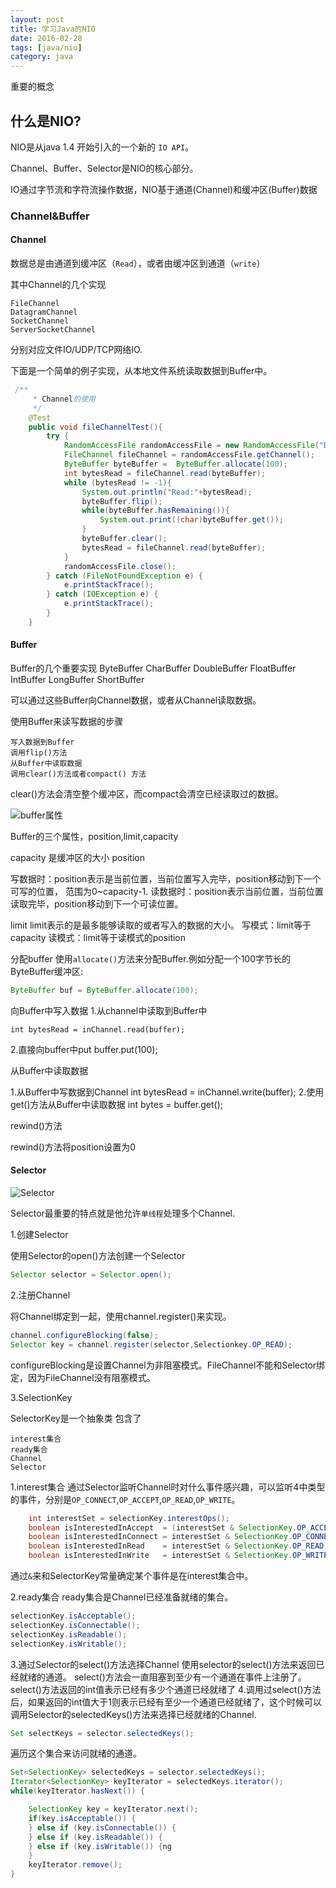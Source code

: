 ```yaml
---
layout: post
title: 学习Java的NIO
date: 2016-02-28
tags: [java/nio]
category: java
---
```


重要的概念

## 什么是NIO?

NIO是从java 1.4 开始引入的一个新的 `IO API`。

Channel、Buffer、Selector是NIO的核心部分。

IO通过字节流和字符流操作数据，NIO基于通道(Channel)和缓冲区(Buffer)数据 
### Channel&Buffer

#### Channel
数据总是由通道到缓冲区（`Read`），或者由缓冲区到通道（`write`）

其中Channel的几个实现

	FileChannel
	DatagramChannel
	SocketChannel
	ServerSocketChannel
分别对应文件IO/UDP/TCP网络IO.

下面是一个简单的例子实现，从本地文件系统读取数据到Buffer中。
<!-- more -->

```java
 /**
     * Channel的使用
     */
    @Test
    public void fileChannelTest(){
        try {
            RandomAccessFile randomAccessFile = new RandomAccessFile("D:/nio.txt","rw");
            FileChannel fileChannel = randomAccessFile.getChannel();
            ByteBuffer byteBuffer =  ByteBuffer.allocate(100);
            int bytesRead = fileChannel.read(byteBuffer);
            while (bytesRead != -1){
                System.out.println("Read:"+bytesRead);
                byteBuffer.flip();
                while(byteBuffer.hasRemaining()){
                    System.out.print((char)byteBuffer.get());
                }
                byteBuffer.clear();
                bytesRead = fileChannel.read(byteBuffer);
            }
            randomAccessFile.close();
        } catch (FileNotFoundException e) {
            e.printStackTrace();
        } catch (IOException e) {
            e.printStackTrace();
        }
    }
```


#### Buffer
Buffer的几个重要实现
	ByteBuffer
	CharBuffer
	DoubleBuffer
	FloatBuffer
	IntBuffer
	LongBuffer
	ShortBuffer

可以通过这些Buffer向Channel数据，或者从Channel读取数据。

使用Buffer来读写数据的步骤

    写入数据到Buffer
    调用flip()方法
    从Buffer中读取数据  
    调用clear()方法或者compact() 方法

clear()方法会清空整个缓冲区，而compact会清空已经读取过的数据。

![buffer属性](http://i12.tietuku.com/bfa5f260b1a477ff.png)

Buffer的三个属性，position,limit,capacity

capacity 是缓冲区的大小
position

写数据时：position表示是当前位置，当前位置写入完毕，position移动到下一个可写的位置， 范围为0~capacity-1.
读数据时：position表示当前位置，当前位置读取完毕，position移动到下一个可读位置。

limit 
limit表示的是最多能够读取的或者写入的数据的大小。
写模式：limit等于capacity
读模式：limit等于读模式的position

分配buffer
使用`allocate()`方法来分配Buffer.例如分配一个100字节长的ByteBuffer缓冲区:
```java
ByteBuffer buf = ByteBuffer.allocate(100);
```

向Buffer中写入数据
1.从channel中读取到Buffer中

    int bytesRead = inChannel.read(buffer);
2.直接向buffer中put
    buffer.put(100);
    
从Buffer中读取数据

1.从Buffer中写数据到Channel
    int bytesRead = inChannel.write(buffer);
2.使用get()方法从Buffer中读取数据
    int bytes = buffer.get();

rewind()方法

rewind()方法将position设置为0

    

#### Selector
![Selector](http://i4.tietuku.com/8793cae275479b76.png)

Selector最重要的特点就是他允许`单线程`处理多个Channel.

1.创建Selector

使用Selector的open()方法创建一个Selector

```java
Selector selector = Selector.open();
```
2.注册Channel

将Channel绑定到一起，使用channel.register()来实现。

```java
channel.configureBlocking(false);
Selector key = channel.register(selector,Selectionkey.OP_READ);

```
configureBlocking是设置Channel为非阻塞模式。FileChannel不能和Selector绑定，因为FileChannel没有阻塞模式。

3.SelectionKey

SelectorKey是一个抽象类 包含了

	interest集合
	ready集合
	Channel
	Selector

1.interest集合
通过Selector监听Channel时对什么事件感兴趣，可以监听4中类型的事件，分别是`OP_CONNECT`,`OP_ACCEPT`,`OP_READ`,`OP_WRITE`。

```java
	int interestSet = selectionKey.interestOps();  
    boolean isInterestedInAccept  = (interestSet & SelectionKey.OP_ACCEPT) == SelectionKey.OP_ACCEPT；  
	boolean isInterestedInConnect = interestSet & SelectionKey.OP_CONNECT;  
	boolean isInterestedInRead    = interestSet & SelectionKey.OP_READ;  
	boolean isInterestedInWrite   = interestSet & SelectionKey.OP_WRITE;
```

通过`&`来和SelectorKey常量确定某个事件是在interest集合中。

2.ready集合
  ready集合是Channel已经准备就绪的集合。

```java
selectionKey.isAcceptable();
selectionKey.isConnectable();
selectionKey.isReadable();
selectionKey.isWritable();
```

3.通过Selector的select()方法选择Channel
使用selector的select()方法来返回已经就绪的通道。
select()方法会一直阻塞到至少有一个通道在事件上注册了。
select()方法返回的int值表示已经有多少个通道已经就绪了 
4.调用过select()方法后，如果返回的int值大于1则表示已经有至少一个通道已经就绪了，这个时候可以调用Selector的selectedKeys()方法来选择已经就绪的Channel.

```java
Set selectKeys = selector.selectedKeys();
```
遍历这个集合来访问就绪的通道。

```java
Set<SelectionKey> selectedKeys = selector.selectedKeys();
Iterator<SelectionKey> keyIterator = selectedKeys.iterator();
while(keyIterator.hasNext()) {

    SelectionKey key = keyIterator.next();
    if(key.isAcceptable()) {
    } else if (key.isConnectable()) {
    } else if (key.isReadable()) {
    } else if (key.isWritable()) {ng
    }
    keyIterator.remove();
}
```
